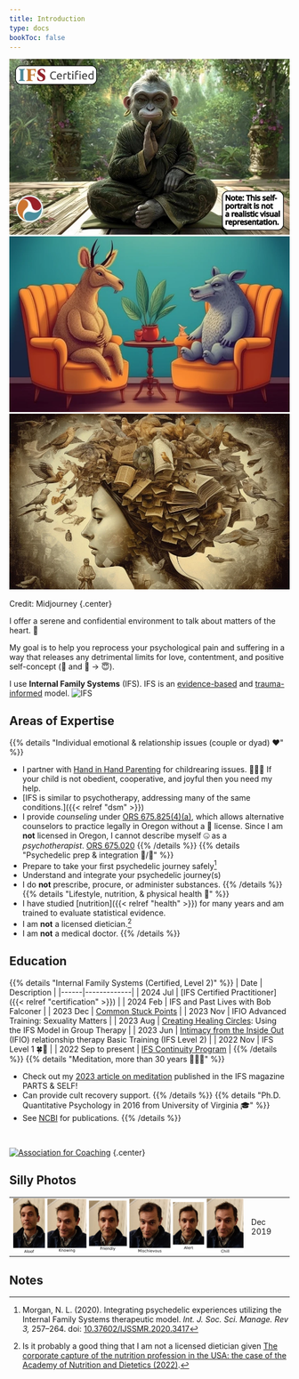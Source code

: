 ```yaml
---
title: Introduction
type: docs
bookToc: false
---
```


<script src="/flickity.pkgd.min.js"></script>

<div class="main-carousel"
    data-flickity='{ "cellAlign": "center", "contain": true, "wrapAround": true, "autoPlay": 15000, "setGallerySize": false }' >
<div class="carousel-cell"><img class="carousel-cell-image" src="self-portrait.webp" alt="Self portrait" /></div>
<div class="carousel-cell"><img class="carousel-cell-image" src="animal_couple.webp" alt="Couples counseling" /></div>
<div class="carousel-cell"><img class="carousel-cell-image" src="multitude_of_stories_within_the_head2.webp" alt="Multitude of stories within the head" /></div>
</div>

Credit: Midjourney
{.center}

I offer a serene and confidential environment to talk about matters of the heart. 💖

My goal is to help you reprocess your psychological pain and suffering in a way that releases any detrimental limits for love, contentment, and positive self-concept (🤪 and 😬 → 😇).

I use **Internal Family Systems** (IFS). IFS is an [evidence-based](https://www.foundationifs.org/research/empirical-evidence) and [trauma-informed](https://www.verywellmind.com/trauma-informed-therapy-definition-and-techniques-5209445) model. ![IFS](/images/ifs-logo.webp)

## Areas of Expertise

{{% details "Individual emotional & relationship issues (couple or dyad) ❤️" %}}
- I partner with [Hand in Hand Parenting](https://www.handinhandparenting.org/) for childrearing issues. 🧑‍🧒‍🧒 If your child is not obedient, cooperative, and joyful then you need my help.
- [IFS is similar to psychotherapy, addressing many of the same conditions.]({{< relref "dsm" >}})
- I provide *counseling* under [ORS 675.825(4)(a)](https://oregon.public.law/statutes/ors_675.825), which allows alternative counselors to practice legally in Oregon without a 🪪 license. Since I am **not** licensed in Oregon, I cannot describe myself 🤐 as a *psychotherapist*. [ORS 675.020](https://oregon.public.law/statutes/ors_675.020)
{{% /details %}}
{{% details "Psychedelic prep & integration 🍄/🐸" %}}
- Prepare to take your first psychedelic journey safely[^morgan2020]
- Understand and integrate your psychedelic journey(s)
- I do **not** prescribe, procure, or administer substances.
{{% /details %}}
{{% details "Lifestyle, nutrition, & physical health 🥗" %}}
- I have studied [nutrition]({{< relref "health" >}}) for many years and am trained to evaluate statistical evidence.
- I am **not** a licensed dietician.[^capture-of-nutrition]
- I am **not** a medical doctor.
{{% /details %}}

## Education

{{% details "Internal Family Systems (Certified, Level 2)" %}}
| Date | Description |
|------|-------------|
| 2024 Jul | [IFS Certified Practitioner]({{< relref "certification" >}}) |
| 2024 Feb | IFS and Past Lives with Bob Falconer |
| 2023 Dec | [Common Stuck Points](https://burriscounseling.com/) |
| 2023 Nov | IFIO Advanced Training: Sexuality Matters |
| 2023 Aug | [Creating Healing Circles](https://burriscounseling.com): Using the IFS Model in Group Therapy |
| 2023 Jun | [Intimacy from the Inside Out](https://www.toniherbineblank.com/trainings.html) (IFIO) relationship therapy Basic Training (IFS Level 2) |
| 2022 Nov | IFS Level 1 🍀🚀 |
| 2022 Sep to present | [IFS Continuity Program](https://learn.ifs-institute.com/ifs-continuity-program/) |
{{% /details %}}
{{% details "Meditation, more than 30 years 🧘🏻‍♂️" %}}
- Check out my [2023 article on meditation](https://partsandself.org/ifs-and-meditation/) published in the IFS magazine PARTS & SELF!
- Can provide cult recovery support.
{{% /details %}}
{{% details "Ph.D. Quantitative Psychology in 2016 from University of Virginia 🎓" %}}
- See [NCBI](https://www.ncbi.nlm.nih.gov/sites/myncbi/1JSuQtfn5RykSS/bibliography/56367505/public/?sort=date&direction=ascending) for publications.
{{% /details %}}

<br/>

[![Association for Coaching](/images/ac.webp)](https://www.associationforcoaching.com/members/?id=72534292)
{.center}

## Silly Photos

<table>
<tr>
<td>
<picture style="display: block;">
    <source media="(min-width: 1320px)" srcset="line-up-1280.png">
    <source media="(min-width: 840px)" srcset="line-up-800.png">
    <img src="line-up-480.png" alt="facial expressions">
</picture>
</td>
<td class='rotate'><div>Dec 2019</div></td>
</tr></table>

## Notes

[^capture-of-nutrition]: Is it probably a good thing that I am not a licensed dietician given [The corporate capture of the nutrition profession in the USA: the case of the Academy of Nutrition and Dietetics (2022)](https://www.cambridge.org/core/journals/public-health-nutrition/article/corporate-capture-of-the-nutrition-profession-in-the-usa-the-case-of-the-academy-of-nutrition-and-dietetics/9FCF66087DFD5661DF1AF2AD54DA0DF9).

[^morgan2020]: Morgan, N. L. (2020). Integrating psychedelic experiences utilizing the Internal Family Systems therapeutic model. *Int. J. Soc. Sci. Manage. Rev 3,* 257–264. doi: [10.37602/IJSSMR.2020.3417](http://ijssmr.org/uploads2020/ijssmr03_123.pdf)
